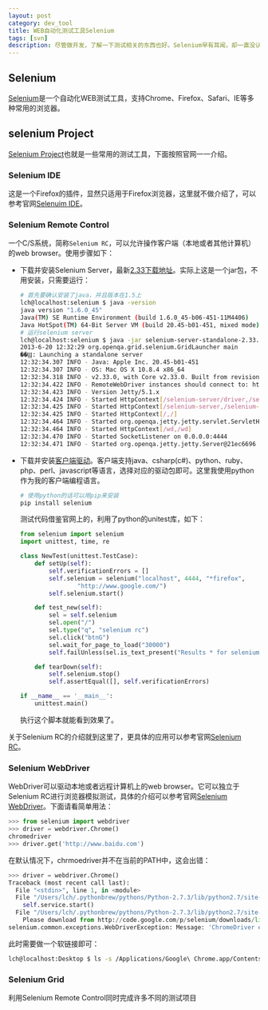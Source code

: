 ```yaml
---
layout: post
category: dev_tool
title: WEB自动化测试工具Selenium
tags: [svn]
description: 尽管做开发，了解一下测试相关的东西也好。Selenium早有耳闻，却一直没认真看过，先简单学习一下。
---
```


## Selenium

[Selenium][1]是一个自动化WEB测试工具，支持Chrome、Firefox、Safari、IE等多种常用的浏览器。

[1]: http://www.seleniumhq.org "selenium"

## selenium Project

[Selenium Project][2]也就是一些常用的测试工具，下面按照官网一一介绍。

[2]: http://www.seleniumhq.org/projects "selenium projects"

### Selenium IDE

这是一个Firefox的插件，显然只适用于Firefox浏览器，这里就不做介绍了，可以参考官网[Selenuim IDE][3]。

[3]: http://www.seleniumhq.org/projects/ide "selenium ide"

### Selenium Remote Control

一个C/S系统，简称`Selenium RC`，可以允许操作客户端（本地或者其他计算机）的web browser。使用步骤如下：

- 下载并安装Selenium Server，最新[2.33下载地址][download selenium server]。实际上这是一个jar包，不用安装，只需要运行：

    ```bash
    # 首先要确认安装了java，并且版本在1.5上
    lch@localhost:selenium $ java -version
    java version "1.6.0_45"
    Java(TM) SE Runtime Environment (build 1.6.0_45-b06-451-11M4406)
    Java HotSpot(TM) 64-Bit Server VM (build 20.45-b01-451, mixed mode)
    # 运行selenium server
    lch@localhost:selenium $ java -jar selenium-server-standalone-2.33.0.jar
    2013-6-20 12:32:29 org.openqa.grid.selenium.GridLauncher main
    ��Ϣ: Launching a standalone server
    12:32:34.307 INFO - Java: Apple Inc. 20.45-b01-451
    12:32:34.307 INFO - OS: Mac OS X 10.8.4 x86_64
    12:32:34.318 INFO - v2.33.0, with Core v2.33.0. Built from revision 4e90c97
    12:32:34.422 INFO - RemoteWebDriver instances should connect to: http://127.0.0.1:4444/wd/hub
    12:32:34.423 INFO - Version Jetty/5.1.x
    12:32:34.424 INFO - Started HttpContext[/selenium-server/driver,/selenium-server/driver]
    12:32:34.425 INFO - Started HttpContext[/selenium-server,/selenium-server]
    12:32:34.425 INFO - Started HttpContext[/,/]
    12:32:34.464 INFO - Started org.openqa.jetty.jetty.servlet.ServletHandler@21b64e6a
    12:32:34.464 INFO - Started HttpContext[/wd,/wd]
    12:32:34.470 INFO - Started SocketListener on 0.0.0.0:4444
    12:32:34.471 INFO - Started org.openqa.jetty.jetty.Server@21ec6696
    ```

[download selenium server]: http://selenium.googlecode.com/files/selenium-server-standalone-2.33.0.jar "ownload selenium server"

- 下载并安装[客户端驱动][client driver]。客户端支持java、csharp(c#)、python、ruby、php、perl、javascript等语言，选择对应的驱动包即可。这里我使用python作为我的客户端编程语言。

    ```bash
    # 使用python的话可以用pip来安装
    pip install selenium
    ```

    测试代码借鉴官网上的，利用了python的unitest库，如下：

    ```python
    from selenium import selenium
    import unittest, time, re

    class NewTest(unittest.TestCase):
        def setUp(self):
            self.verificationErrors = []
            self.selenium = selenium("localhost", 4444, "*firefox",
                    "http://www.google.com/")
            self.selenium.start()

        def test_new(self):
            sel = self.selenium
            sel.open("/")
            sel.type("q", "selenium rc")
            sel.click("btnG")
            sel.wait_for_page_to_load("30000")
            self.failUnless(sel.is_text_present("Results * for selenium rc"))

        def tearDown(self):
            self.selenium.stop()
            self.assertEqual([], self.verificationErrors)

    if __name__ == '__main__':
        unittest.main()
    ```

    执行这个脚本就能看到效果了。

关于Selenium RC的介绍就到这里了，更具体的应用可以参考官网[Selenium RC][selenium rc]。

[client driver]: http://www.seleniumhq.org/docs/05_selenium_rc.jsp#using-the-java-client-driver "java client driver"
[selenium rc]: http://www.seleniumhq.org/docs/05_selenium_rc.jsp "selenium rc"

### Selenium WebDriver

WebDriver可以驱动本地或者远程计算机上的web browser。它可以独立于Selenium RC进行浏览器模拟测试，具体的介绍可以参考官网[Selenium WebDriver][selenium webdriver]。下面请看简单用法：

```python
>>> from selenium import webdriver
>>> driver = webdriver.Chrome()
chromedriver
>>> driver.get('http://www.baidu.com')
```

在默认情况下，chrmoedriver并不在当前的PATH中，这会出错：

```python
>>> driver = webdriver.Chrome()
Traceback (most recent call last):
  File "<stdin>", line 1, in <module>
  File "/Users/lch/.pythonbrew/pythons/Python-2.7.3/lib/python2.7/site-packages/selenium/webdriver/chrome/webdriver.py", line 59, in __init__
    self.service.start()
  File "/Users/lch/.pythonbrew/pythons/Python-2.7.3/lib/python2.7/site-packages/selenium/webdriver/chrome/service.py", line 68, in start
    Please download from http://code.google.com/p/selenium/downloads/list\
selenium.common.exceptions.WebDriverException: Message: 'ChromeDriver executable needs to be available in the path.                 Please download from http://code.google.com/p/selenium/downloads/list                and read up at http://code.google.com/p/selenium/wiki/ChromeDriver'
```

此时需要做一个软链接即可：

```bash
lch@localhost:Desktop $ ls -s /Applications/Google\ Chrome.app/Contents/MacOS/Google\ Chrome /usr/local/bin/chromedriver
```

[selenium webdriver]: http://docs.seleniumhq.org/docs/03_webdriver.jsp "selenium webdriver"

### Selenium Grid

利用Selenium Remote Control同时完成许多不同的测试项目

